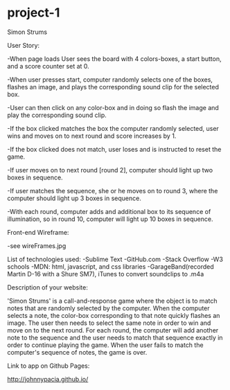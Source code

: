 # project-1
Simon Strums


User Story: 

-When page loads User sees the board with 4 colors-boxes, a start button, and a score counter set at 0.

-When user presses start, computer randomly selects one of the boxes, flashes an image, and plays the corresponding sound clip for the selected box.

-User can then click on any color-box and in doing so flash the image and play the corresponding sound clip. 

-If the box clicked matches the box the computer randomly selected, user wins and moves on to next round and score increases by 1.

-If the box clicked does not match, user loses and is instructed to reset the game. 

-If user moves on to next round [round 2], computer should light up two boxes in sequence.

-If user matches the sequence, she or he moves on to round 3, where the computer  should light up 3 boxes in sequence.

-With each round, computer adds and additional box to its sequence of illumination, so in round 10, computer will light up 10 boxes in sequence. 


Front-end Wireframe: 

-see wireFrames.jpg 

List of technologies used:
-Sublime Text
-GitHub.com 
-Stack Overflow
-W3 schools
-MDN: html, javascript, and css libraries
-GarageBand(recorded Martin D-16 with a Shure SM7), iTunes to convert soundclips to .m4a 

 
Description of your website: 

'Simon Strums' is a call-and-response game where the object is to match notes that are randomly selected by the computer. When the computer selects a note, the color-box corresponding to that note quickly flashes an image. The user then needs to select the same note in order to win and move on to the next round. For each round, the computer will add another note to the sequence and the user needs to match that sequence exactly in order to continue playing the game. When the user fails to match the computer's sequence of notes, the game is over. 


Link to app on Github Pages:

http://johnnypacia.github.io/
